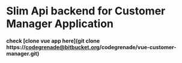 # Slim Api backend for Customer Manager Application

#### check [clone vue app here](git clone https://codegrenade@bitbucket.org/codegrenade/vue-customer-manager.git)
